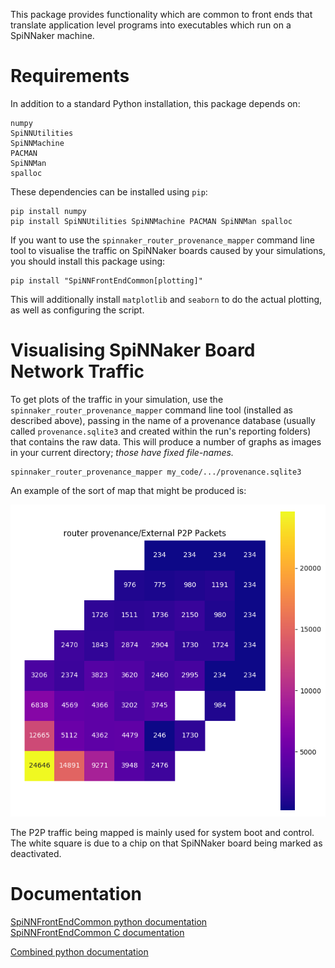 
This package provides functionality which are common to front ends that
translate application level programs into executables which run on a SpiNNaker
machine.

Requirements
============

In addition to a standard Python installation, this package depends on:

    numpy
    SpiNNUtilities
    SpiNNMachine
    PACMAN
    SpiNNMan
    spalloc

These dependencies can be installed using `pip`:

    pip install numpy
    pip install SpiNNUtilities SpiNNMachine PACMAN SpiNNMan spalloc

If you want to use the `spinnaker_router_provenance_mapper` command line tool
to visualise the traffic on SpiNNaker boards caused by your simulations, you
should install this package using:

    pip install "SpiNNFrontEndCommon[plotting]"

This will additionally install `matplotlib` and `seaborn` to do the actual
plotting, as well as configuring the script.

Visualising SpiNNaker Board Network Traffic
===========================================

To get plots of the traffic in your simulation, use the
`spinnaker_router_provenance_mapper` command line tool (installed as described
above), passing in the name of a provenance database (usually called
`provenance.sqlite3` and created within the run's reporting folders) that
contains the raw data. This will produce a number of graphs as images in your
current directory; _those have fixed file-names._

    spinnaker_router_provenance_mapper my_code/.../provenance.sqlite3

An example of the sort of map that might be produced is:

![External_P2P_Packets](.images/External_P2P_Packets.png)

The P2P traffic being mapped is mainly used for system boot and control.
The white square is due to a chip on that SpiNNaker board being marked as
deactivated.

Documentation
=============
[SpiNNFrontEndCommon python documentation](https://spinnfrontendcommon.readthedocs.io/en/7.2.1)
<br>
[SpiNNFrontEndCommon C documentation](http://spinnakermanchester.github.io/SpiNNFrontEndCommon/c/)

[Combined python documentation](http://spinnakermanchester.readthedocs.io/en/7.2.1)
